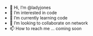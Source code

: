 - 👋 Hi, I’m @ladyjones
- 👀 I’m interested in code
- 🌱 I’m currently learning code
- 💞️ I’m looking to collaborate on network
- 📫 How to reach me ... coming soon

<!---
ladyjones/ladyjones is a ✨ special ✨ repository because its `README.md` (this file) appears on your GitHub profile.
You can click the Preview link to take a look at your changes.
--->
